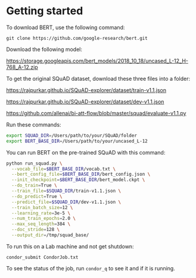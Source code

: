 # Getting started

To download BERT, use the following command:

`git clone https://github.com/google-research/bert.git`

Download the following model:

https://storage.googleapis.com/bert_models/2018_10_18/uncased_L-12_H-768_A-12.zip

To get the original SQuAD dataset, download these three files into a folder:

https://rajpurkar.github.io/SQuAD-explorer/dataset/train-v1.1.json

https://rajpurkar.github.io/SQuAD-explorer/dataset/dev-v1.1.json

https://github.com/allenai/bi-att-flow/blob/master/squad/evaluate-v1.1.py

Run these commands:

```bash
export SQUAD_DIR=/Users/path/to/your/SQuAD/folder
export BERT_BASE_DIR=/Users/path/to/your/uncased_L-12
```

You can run BERT on the pre-trained SQuAD with this command:

```bash
python run_squad.py \
  --vocab_file=$BERT_BASE_DIR/vocab.txt \
  --bert_config_file=$BERT_BASE_DIR/bert_config.json \
  --init_checkpoint=$BERT_BASE_DIR/bert_model.ckpt \
  --do_train=True \
  --train_file=$SQUAD_DIR/train-v1.1.json \
  --do_predict=True \
  --predict_file=$SQUAD_DIR/dev-v1.1.json \
  --train_batch_size=12 \
  --learning_rate=3e-5 \
  --num_train_epochs=2.0 \
  --max_seq_length=384 \
  --doc_stride=128 \
  --output_dir=/tmp/squad_base/
```

To run this on a Lab machine and not get shutdown:

```
condor_submit CondorJob.txt
```

To see the status of the job, run `condor_q` to see it and if it is running.





